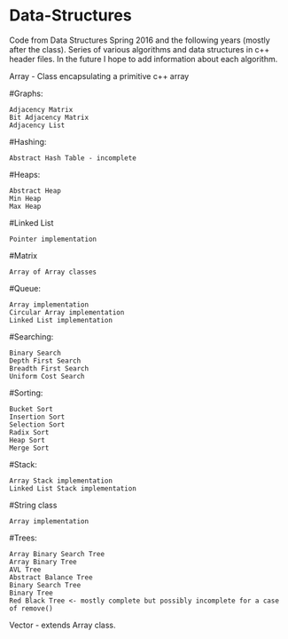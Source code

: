 # Data-Structures
Code from Data Structures Spring 2016 and the following years (mostly after the class). Series of various algorithms and data structures in c++ header files. In the future I hope to add information about each algorithm. 

Array - Class encapsulating a primitive c++ array

#Graphs: 

    Adjacency Matrix
    Bit Adjacency Matrix
    Adjacency List

#Hashing:

    Abstract Hash Table - incomplete
  
#Heaps: 

    Abstract Heap
    Min Heap
    Max Heap

#Linked List 

    Pointer implementation

#Matrix 
    
    Array of Array classes

#Queue:

    Array implementation
    Circular Array implementation
    Linked List implementation
  
#Searching: 

    Binary Search
    Depth First Search
    Breadth First Search
    Uniform Cost Search

#Sorting:

    Bucket Sort
    Insertion Sort
    Selection Sort
    Radix Sort
    Heap Sort
    Merge Sort

#Stack:

    Array Stack implementation
    Linked List Stack implementation
  
#String class 

    Array implementation

#Trees: 

    Array Binary Search Tree
    Array Binary Tree
    AVL Tree
    Abstract Balance Tree
    Binary Search Tree
    Binary Tree
    Red Black Tree <- mostly complete but possibly incomplete for a case of remove()
 
Vector - extends Array class.
